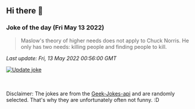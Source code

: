 ## Hi there 👋

### Joke of the day (Fri May 13 2022)
<!-- joke -->
>Maslow's theory of higher needs does not apply to Chuck Norris. He only has two needs: killing people and finding people to kill.
<!-- /joke -->

*Last update: Fri, 13 May 2022 00:56:00 GMT*

[![Update joke](https://github.com/nclskfm/nclskfm/actions/workflows/joke.yml/badge.svg)](https://github.com/nclskfm/nclskfm/actions/workflows/joke.yml)

<br><br>
Disclaimer: The jokes are from the [Geek-Jokes-api](https://github.com/sameerkumar18/geek-joke-api) and are randomly selected. That's why they are unfortunately often not funny. :D
